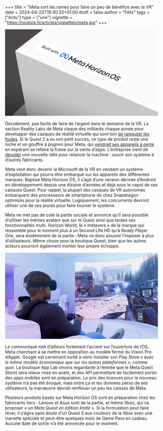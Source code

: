 +++
title = "Meta sort les rames pour faire un peu de bénéfice avec la VR"
date = 2024-04-23T19:30:32+01:00
draft = false
author = "Félix"
tags = ["Actu"]
type = ["une"]
vignette = "https://nostick.fr/articles/vignettes/meta.jpg"
+++ 

![Étiquette représentant le logo Meta OS](metaos.png)

Décidément, pas facile de faire de l’argent dans le domaine de la VR. La section Reality Labs de Meta claque des milliards chaque année pour développer des casques de réalité virtuelle qui sont loin [de rameuter les foules](https://arinsider.co/2024/02/07/has-meta-sold-half-a-million-quest-3s/). Si le Quest 2 a eu son petit succès, ce type de produit reste une niche et un gouffre à pognon pour Meta, qui [vendrait ses appareils à perte](https://xrdailynews.com/quest-3-bom-production-costs-revealed/) en espérant se refaire la fraise sur la vente d’apps. L’entreprise vient de [dévoiler](https://www.meta.com/fr-fr/blog/quest/meta-horizon-os-open-hardware-ecosystem-asus-republic-gamers-lenovo-xbox/) une nouvelle idée pour relancer la machine : ouvrir son système à d’autres fabricants.

Meta veut donc devenir le Microsoft de la VR en vendant un système d’exploitation qui pourra être embarqué sur les appareils des différentes marques. Baptisé Meta Horizon OS, il s’agit d’une version dérivée d’Android en développement depuis une dizaine d’années et déjà sous le capot de ses casques Quest. Pour rappel, la plupart des casques de VR autonomes embarquent des processeurs de smartphone de chez Snapdragon optimisés pour la réalité virtuelle. Logiquement, les concurrents devront utiliser une de ces puces pour faire tourner le système.

Meta ne met pas de coté la partie sociale et annonce qu’il sera possible d’utiliser les mêmes avatars que sur le Quest ainsi que toutes ses fonctionnalités multi. Horizon World, le « métavers » de la marque qui ressemble pour le moment plus à un Second Life HD qu’à *Ready Player One*, sera évidemment de la partie : Meta va donc pouvoir l’imposer à plus d’utilisateurs. Même chose pour la boutique Quest, bien que les autres acteurs pourront également monter leur propre échoppe.

![Un rendu d’un joueur jouant avec un casque VR Xbox](metaxbox.png)

Le communiqué met d’ailleurs fortement l’accent sur l’ouverture de l’OS, Meta cherchant à se mettre en opposition au modèle fermé du Vision Pro d’Apple. Google est carrément invité à venir installer son Play Store « *avec le même modèle économique que sur les autres plateformes* », comme quoi. La boutique App Lab (moins regardante à l’entrée que le Meta Quest Store) sera mieux mise en avant, et des API permettant de facilement porter des apps mobiles sont en préparation. Le prix des licences pour le nouveau système n’a pas été évoqué, mais entre ça et les données perso de ses utilisateurs, la manœuvre devrait renflouer un peu les caisses de Meta.   

Plusieurs produits basés sur Meta Horizon OS sont en préparation chez les fabricants tiers : Lenovo et Asus sont de la partie, et même Xbox, qui va proposer « *un Meta Quest en édition limité* ». Si la formulation peut faire rêver, il s’agira sans doute d’un Quest 3 aux couleurs de la Xbox avec une manette spéciale et peut-être quelques mois de Game Pass en cadeau. Aucune date de sortie n’a été annoncée pour le moment.